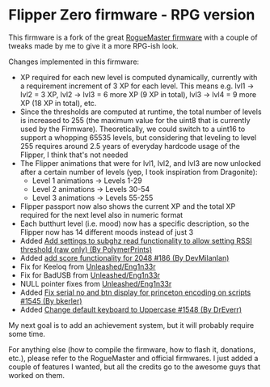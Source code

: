 # Flipper Zero firmware - RPG version

This firmware is a fork of the great [RogueMaster firmware](https://github.com/RogueMaster/flipperzero-firmware-wPlugins)
with a couple of tweaks made by me to give it a more RPG-ish look.

Changes implemented in this firmware:

- XP required for each new level is computed dynamically, currently with a requirement increment of 3 XP for each level.
  This means e.g. lvl1 -> lvl2 = 3 XP, lvl2 -> lvl3 = 6 more XP (9 XP in total), lvl3 -> lvl4 = 9 more XP (18 XP in total), etc.
- Since the thresholds are computed at runtime, the total number of levels is increased to 255 (the maximum value for the uint8 that is
  currently used by the Firmware). Theoretically, we could switch to a uint16 to support a whopping 65535 levels, but considering that
  leveling to level 255 requires around 2.5 years of everyday hardcode usage of the Flipper, I think that's not needed
- The Flipper animations that were for lvl1, lvl2, and lvl3 are now unlocked after a certain number of levels (yep, I took inspiration from Dragonite):
  - Level 1 animations -> Levels 1-29
  - Level 2 animations -> Levels 30-54
  - Level 3 animations -> Levels 55-255
- Flipper passport now also shows the current XP and the total XP required for the next level also in numeric format
- Each butthurt level (i.e. mood) now has a specific description, so the Flipper now has 14 different moods instead of just 3
- Added [Add settings to subghz read functionality to allow setting RSSI threshold (raw only) (By PolymerPrints)](https://github.com/RogueMaster/flipperzero-firmware-wPlugins/pull/184)
- Added [add score functionality for 2048 #186 (By DevMilanIan)](https://github.com/RogueMaster/flipperzero-firmware-wPlugins/pull/186)
- Fix for Keeloq from [Unleashed/Eng1n33r](https://github.com/Eng1n33r/flipperzero-firmware)
- Fix for BadUSB from [Unleashed/Eng1n33r](https://github.com/Eng1n33r/flipperzero-firmware)
- NULL pointer fixes from [Unleashed/Eng1n33r](https://github.com/Eng1n33r/flipperzero-firmware)
- Added [Fix serial no and btn display for princeton encoding on scripts #1545 (By bkerler)](https://github.com/flipperdevices/flipperzero-firmware/pull/1545)
- Added [Change default keyboard to Uppercase #1548 (By DrEverr)](https://github.com/flipperdevices/flipperzero-firmware/pull/1548)

My next goal is to add an achievement system, but it will probably require some time.

For anything else (how to compile the firmware, how to flash it, donations, etc.), please refer to the
RogueMaster and official firmwares. I just added a couple of features I wanted, but all the credits go
to the awesome guys that worked on them.
